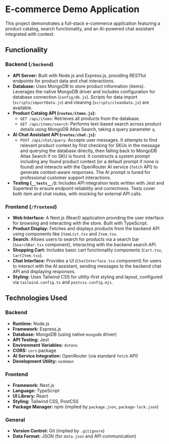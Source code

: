 # E-commerce Demo Application

This project demonstrates a full-stack e-commerce application featuring a product catalog, search functionality, and an AI-powered chat assistant integrated with context.

## Functionality

### Backend (`/backend`)

*   **API Server:** Built with Node.js and Express.js, providing RESTful endpoints for product data and chat interactions.
*   **Database:** Uses MongoDB to store product information (items). Leverages the native MongoDB driver and includes configuration for database connection (`config/db.js`). Scripts for data import (`scripts/importData.js`) and cleaning (`scripts/cleanData.js`) are available.
*   **Product Catalog API (`routes/items.js`):**
    *   `GET /api/items`: Retrieves all products from the database.
    *   `GET /api/items/search`: Performs text-based search across product details using MongoDB Atlas Search, taking a query parameter `q`.
*   **AI Chat Assistant API (`routes/chat.js`):**
    *   `POST /api/chat/query`: Accepts user messages. It attempts to find relevant product context by first checking for SKUs in the message and querying the database directly, then falling back to MongoDB Atlas Search if no SKU is found. It constructs a system prompt including any found product context (or a default prompt if none is found) and interacts with the OpenRouter AI service (`fetch` API) to generate context-aware responses. The AI prompt is tuned for professional customer support interactions.
*   **Testing (`__tests__/`):** Includes API integration tests written with Jest and Supertest to ensure endpoint reliability and correctness. Tests cover both item and chat routes, with mocking for external API calls.

### Frontend (`/frontend`)

*   **Web Interface:** A Next.js (React) application providing the user interface for browsing and interacting with the store. Built with TypeScript.
*   **Product Display:** Fetches and displays products from the backend API using components like `ItemList.tsx` and `Item.tsx`.
*   **Search:** Allows users to search for products via a search bar (`SearchBar.tsx` component), interacting with the backend search API.
*   **Shopping Cart:** Includes basic cart functionality components (`Cart.tsx`, `CartItem.tsx`).
*   **Chat Interface:** Provides a UI (`ChatInterface.tsx` component) for users to interact with the AI assistant, sending messages to the backend chat API and displaying responses.
*   **Styling:** Uses Tailwind CSS for utility-first styling and layout, configured via `tailwind.config.ts` and `postcss.config.mjs`.

## Technologies Used

### Backend

*   **Runtime:** Node.js
*   **Framework:** Express.js
*   **Database:** MongoDB (using native `mongodb` driver)
*   **API Testing:** Jest
*   **Environment Variables:** `dotenv`
*   **CORS:** `cors` package
*   **AI Service Integration:** OpenRouter (via standard `fetch` API)
*   **Development Utility:** `nodemon`

### Frontend

*   **Framework:** Next.js
*   **Language:** TypeScript
*   **UI Library:** React
*   **Styling:** Tailwind CSS, PostCSS
*   **Package Manager:** npm (implied by `package.json`, `package-lock.json`)

### General

*   **Version Control:** Git (implied by `.gitignore`)
*   **Data Format:** JSON (for `data.json` and API communication)
